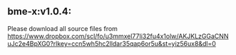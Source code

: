 ## bme-x:v1.0.4: 

Please download all source files from [https://www.dropbox.com/scl/fo/u3mmxel77li32fu4x1olw/AKJKLzGGaCNNuJc2e4BpXG0?rlkey=ccn5wh5hc2lldar35qap6or5u&st=yiz56ux8&dl=0 ](https://www.dropbox.com/scl/fo/u3mmxel77li32fu4x1olw/AKJKLzGGaCNNuJc2e4BpXG0?rlkey=ccn5wh5hc2lldar35qap6or5u&st=yiz56ux8&dl=0)
